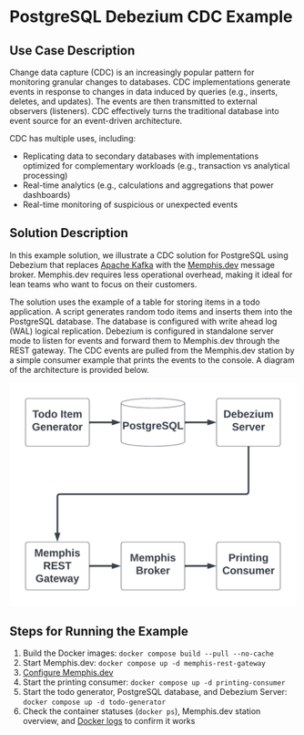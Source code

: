 # PostgreSQL Debezium CDC Example

## Use Case Description
Change data capture (CDC) is an increasingly popular pattern for monitoring
granular changes to databases. CDC implementations generate events in response
to changes in data induced by queries (e.g., inserts, deletes, and updates).
The events are then transmitted to external observers (listeners).  CDC effectively
turns the traditional database into event source for an event-driven architecture.

CDC has multiple uses, including:

* Replicating data to secondary databases with implementations optimized for complementary workloads (e.g., transaction vs analytical processing)
* Real-time analytics (e.g., calculations and aggregations that power dashboards)
* Real-time monitoring of suspicious or unexpected events

## Solution Description
In this example solution, we illustrate a CDC solution for PostgreSQL using Debezium that
replaces [Apache Kafka](https://kafka.apache.org/) with the [Memphis.dev](https://github.com/memphisdev/memphis)
message broker.  Memphis.dev requires less operational overhead, making it ideal for lean
teams who want to focus on their customers.

The solution uses the example of a table for storing items in a todo application.  A script
generates random todo items and inserts them into the PostgreSQL database.  The database is
configured with write ahead log (WAL) logical replication.  Debezium is configured in standalone
server mode to listen for events and forward them to Memphis.dev through the REST gateway.  The
CDC events are pulled from the Memphis.dev station by a simple consumer example
that prints the events to the console.  A diagram of the architecture is provided below.

![Solution architecture diagram](docs/solution_architecture.png)

## Steps for Running the Example

1. Build the Docker images:
   `docker compose build --pull --no-cache`
1. Start Memphis.dev:
   `docker compose up -d memphis-rest-gateway`
1. [Configure Memphis.dev](docs/setup_memphis.md)
1. Start the printing consumer:
   `docker compose up -d printing-consumer`
1. Start the todo generator, PostgreSQL database, and Debezium Server:
   `docker compose up -d todo-generator`
1. Check the container statuses (`docker ps`), Memphis.dev station overview, and [Docker logs](docs/inspect_logs.md) to confirm it works

